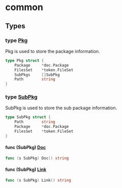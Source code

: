 # common

## Types

### type [Pkg](common.go#L9)

Pkg is used to store the package information.

```go
type Pkg struct {
	Package		*doc.Package
	FilesSet	*token.FileSet
	SubPkgs		[]SubPkg
	Path		string
}
```

### type [SubPkg](common.go#L17)

SubPkg is used to store the sub package information.

```go
type SubPkg struct {
	Path		string
	Package		*doc.Package
	FilesSet	*token.FileSet
}
```

#### func (SubPkg) [Doc](common.go#L27)

```go
func (s SubPkg) Doc() string
```

#### func (SubPkg) [Link](common.go#L23)

```go
func (s SubPkg) Link() string
```
